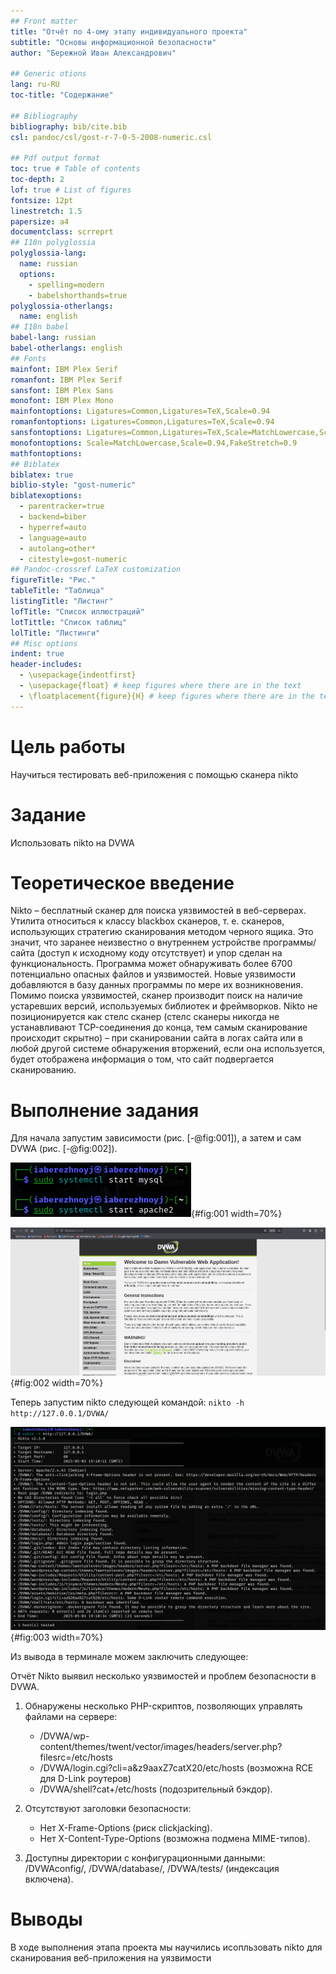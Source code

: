 ```yaml
---
## Front matter
title: "Отчёт по 4-ому этапу индивидуального проекта"
subtitle: "Основы информационной безопасности"
author: "Бережной Иван Александрович"

## Generic otions
lang: ru-RU
toc-title: "Содержание"

## Bibliography
bibliography: bib/cite.bib
csl: pandoc/csl/gost-r-7-0-5-2008-numeric.csl

## Pdf output format
toc: true # Table of contents
toc-depth: 2
lof: true # List of figures
fontsize: 12pt
linestretch: 1.5
papersize: a4
documentclass: scrreprt
## I18n polyglossia
polyglossia-lang:
  name: russian
  options:
	- spelling=modern
	- babelshorthands=true
polyglossia-otherlangs:
  name: english
## I18n babel
babel-lang: russian
babel-otherlangs: english
## Fonts
mainfont: IBM Plex Serif
romanfont: IBM Plex Serif
sansfont: IBM Plex Sans
monofont: IBM Plex Mono
mainfontoptions: Ligatures=Common,Ligatures=TeX,Scale=0.94
romanfontoptions: Ligatures=Common,Ligatures=TeX,Scale=0.94
sansfontoptions: Ligatures=Common,Ligatures=TeX,Scale=MatchLowercase,Scale=0.94
monofontoptions: Scale=MatchLowercase,Scale=0.94,FakeStretch=0.9
mathfontoptions:
## Biblatex
biblatex: true
biblio-style: "gost-numeric"
biblatexoptions:
  - parentracker=true
  - backend=biber
  - hyperref=auto
  - language=auto
  - autolang=other*
  - citestyle=gost-numeric
## Pandoc-crossref LaTeX customization
figureTitle: "Рис."
tableTitle: "Таблица"
listingTitle: "Листинг"
lofTitle: "Список иллюстраций"
lotTittle: "Список таблиц"
lolTitle: "Листинги"
## Misc options
indent: true
header-includes:
  - \usepackage{indentfirst}
  - \usepackage{float} # keep figures where there are in the text
  - \floatplacement{figure}{H} # keep figures where there are in the text
---
```


# Цель работы

Научиться тестировать веб-приложения с помощью сканера nikto

# Задание

Использовать nikto на DVWA

# Теоретическое введение

Nikto – бесплатный сканер для поиска уязвимостей в веб-серверах. Утилита относиться к классу blackbox сканеров, т. е. сканеров, использующих стратегию сканирования методом черного ящика. Это значит, что заранее неизвестно о внутреннем устройстве программы/сайта (доступ к исходному коду отсутствует) и упор сделан на функциональность. Программа может обнаруживать более 6700 потенциально опасных файлов и уязвимостей. Новые уязвимости добавляются в базу данных программы по мере их возникновения. Помимо поиска уязвимостей, сканер производит поиск на наличие устаревших версий, используемых библиотек и фреймворков. Nikto не позиционируется как стелс сканер (стелс сканеры никогда не устанавливают TCP-соединения до конца, тем самым сканирование происходит скрытно) – при сканировании сайта в логах сайта или в любой другой системе обнаружения вторжений, если она используется, будет отображена информация о том, что сайт подвергается сканированию.

# Выполнение задания

Для начала запустим зависимости (рис. [-@fig:001]), а затем и сам DVWA (рис. [-@fig:002]).

![Запуск mysql и apache](image/1.png){#fig:001 width=70%}

![Открытие DVWA](image/2.png){#fig:002 width=70%}

Теперь запустим nikto следующей командой: `nikto -h http://127.0.0.1/DVWA/`

![Использование nikto](image/3.png){#fig:003 width=70%}

Из вывода в терминале можем заключить следующее:

Отчёт Nikto выявил несколько уязвимостей и проблем безопасности в DVWA.

1. Обнаружены несколько PHP-скриптов, позволяющих управлять файлами на сервере:
	* /DVWA/wp-content/themes/twent/vector/images/headers/server.php?filesrc=/etc/hosts
	* /DVWA/login.cgi?cli=a&z9aaxZ7catX20/etc/hosts (возможна RCE для D-Link роутеров)
	* /DVWA/shell?cat+/etc/hosts (подозрительный бэкдор).
	
2. Отсутствуют заголовки безопасности:
	* Нет X-Frame-Options (риск clickjacking).
	* Нет X-Content-Type-Options (возможна подмена MIME-типов).
	
3. Доступны директории с конфигурационными данными:
/DVWAconfig/, /DVWA/database/, /DVWA/tests/ (индексация включена).


# Выводы

В ходе выполнения этапа проекта мы научились исопльзовать nikto для сканирования веб-приложения на уязвимости

